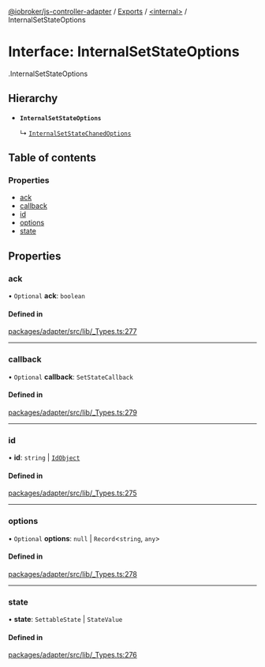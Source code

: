 [@iobroker/js-controller-adapter](../README.md) / [Exports](../modules.md) / [<internal\>](../modules/internal_.md) / InternalSetStateOptions

# Interface: InternalSetStateOptions

[<internal>](../modules/internal_.md).InternalSetStateOptions

## Hierarchy

- **`InternalSetStateOptions`**

  ↳ [`InternalSetStateChanedOptions`](internal_.InternalSetStateChanedOptions.md)

## Table of contents

### Properties

- [ack](internal_.InternalSetStateOptions.md#ack)
- [callback](internal_.InternalSetStateOptions.md#callback)
- [id](internal_.InternalSetStateOptions.md#id)
- [options](internal_.InternalSetStateOptions.md#options)
- [state](internal_.InternalSetStateOptions.md#state)

## Properties

### ack

• `Optional` **ack**: `boolean`

#### Defined in

[packages/adapter/src/lib/_Types.ts:277](https://github.com/ioBroker/ioBroker.js-controller/blob/c4a73b71/packages/adapter/src/lib/_Types.ts#L277)

___

### callback

• `Optional` **callback**: `SetStateCallback`

#### Defined in

[packages/adapter/src/lib/_Types.ts:279](https://github.com/ioBroker/ioBroker.js-controller/blob/c4a73b71/packages/adapter/src/lib/_Types.ts#L279)

___

### id

• **id**: `string` \| [`IdObject`](internal_.IdObject.md)

#### Defined in

[packages/adapter/src/lib/_Types.ts:275](https://github.com/ioBroker/ioBroker.js-controller/blob/c4a73b71/packages/adapter/src/lib/_Types.ts#L275)

___

### options

• `Optional` **options**: ``null`` \| `Record`<`string`, `any`\>

#### Defined in

[packages/adapter/src/lib/_Types.ts:278](https://github.com/ioBroker/ioBroker.js-controller/blob/c4a73b71/packages/adapter/src/lib/_Types.ts#L278)

___

### state

• **state**: `SettableState` \| `StateValue`

#### Defined in

[packages/adapter/src/lib/_Types.ts:276](https://github.com/ioBroker/ioBroker.js-controller/blob/c4a73b71/packages/adapter/src/lib/_Types.ts#L276)
